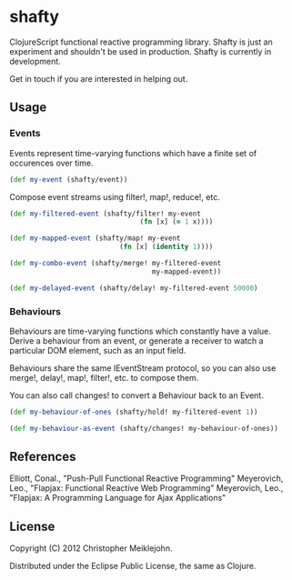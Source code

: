 # shafty

ClojureScript functional reactive programming library. Shafty is just an experiment and shouldn't be used in production.  Shafty is currently in development.

Get in touch if you are interested in helping out.

## Usage

### Events

Events represent time-varying functions which have a finite set of
occurences over time.

```clojure
(def my-event (shafty/event))
```

Compose event streams using filter!, map!, reduce!, etc.

```clojure
(def my-filtered-event (shafty/filter! my-event
                                (fn [x] (= 1 x))))

(def my-mapped-event (shafty/map! my-event
                           (fn [x] (identity 1))))

(def my-combo-event (shafty/merge! my-filtered-event
                                   my-mapped-event))

(def my-delayed-event (shafty/delay! my-filtered-event 50000)
```

### Behaviours

Behaviours are time-varying functions which constantly have a value.
Derive a behaviour from an event, or generate a receiver to watch a
particular DOM element, such as an input field.

Behaviours share the same IEventStream protocol, so you can also use
merge!, delay!, map!, filter!, etc. to compose them.

You can also call changes! to convert a Behaviour back to an Event.

```clojure
(def my-behaviour-of-ones (shafty/hold! my-filtered-event 1))

(def my-behaviour-as-event (shafty/changes! my-behaviour-of-ones))
```

## References

Elliott, Conal., "Push-Pull Functional Reactive Programming"
Meyerovich, Leo., "Flapjax: Functional Reactive Web Programming"
Meyerovich, Leo., "Flapjax: A Programming Language for Ajax Applications"

## License

Copyright (C) 2012 Christopher Meiklejohn.

Distributed under the Eclipse Public License, the same as Clojure.
